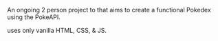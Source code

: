 An ongoing 2 person project to that aims to create a functional Pokedex using the PokeAPI. 

uses only vanilla HTML, CSS, & JS.
